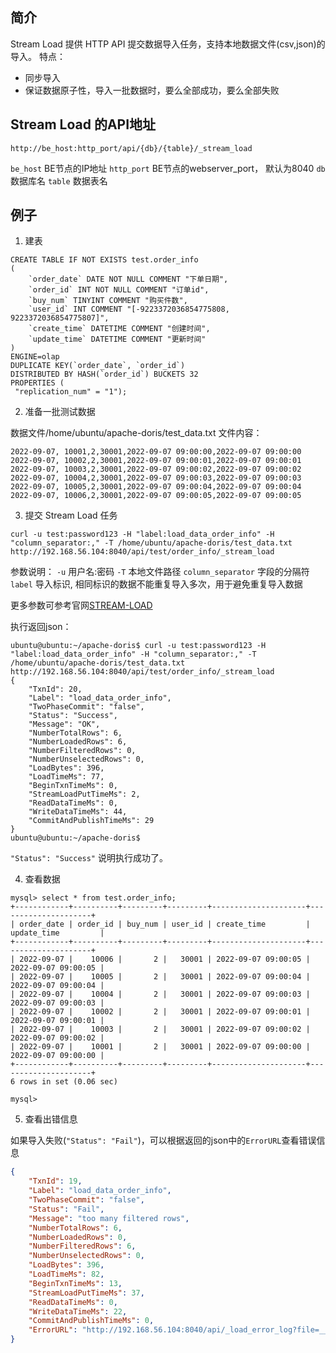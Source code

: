 简介
-----
Stream Load 提供 HTTP API 提交数据导入任务，支持本地数据文件(csv,json)的导入。
特点：
- 同步导入
- 保证数据原子性，导入一批数据时，要么全部成功，要么全部失败



Stream Load 的API地址
----

```
http://be_host:http_port/api/{db}/{table}/_stream_load 

```
 `be_host`      BE节点的IP地址
 `http_port`  BE节点的webserver_port， 默认为8040
 `db`                数据库名
 `table`          数据表名


例子
---- 

1) 建表
```
CREATE TABLE IF NOT EXISTS test.order_info  
(  
    `order_date` DATE NOT NULL COMMENT "下单日期",  
    `order_id` INT NOT NULL COMMENT "订单id",  
    `buy_num` TINYINT COMMENT "购买件数",  
    `user_id` INT COMMENT "[-9223372036854775808, 9223372036854775807]",  
    `create_time` DATETIME COMMENT "创建时间",  
    `update_time` DATETIME COMMENT "更新时间"
)  
ENGINE=olap  
DUPLICATE KEY(`order_date`, `order_id`)  
DISTRIBUTED BY HASH(`order_id`) BUCKETS 32  
PROPERTIES (  
 "replication_num" = "1"); 
```

2) 准备一批测试数据

数据文件/home/ubuntu/apache-doris/test_data.txt
文件内容：

```
2022-09-07, 10001,2,30001,2022-09-07 09:00:00,2022-09-07 09:00:00
2022-09-07, 10002,2,30001,2022-09-07 09:00:01,2022-09-07 09:00:01
2022-09-07, 10003,2,30001,2022-09-07 09:00:02,2022-09-07 09:00:02
2022-09-07, 10004,2,30001,2022-09-07 09:00:03,2022-09-07 09:00:03
2022-09-07, 10005,2,30001,2022-09-07 09:00:04,2022-09-07 09:00:04
2022-09-07, 10006,2,30001,2022-09-07 09:00:05,2022-09-07 09:00:05
```

3) 提交 Stream Load 任务

```
curl -u test:password123 -H "label:load_data_order_info" -H "column_separator:," -T /home/ubuntu/apache-doris/test_data.txt http://192.168.56.104:8040/api/test/order_info/_stream_load
```

参数说明：
`-u` 用户名:密码
`-T` 本地文件路径
`column_separator` 字段的分隔符
`label`   导入标识, 相同标识的数据不能重复导入多次，用于避免重复导入数据

更多参数可参考官网[STREAM-LOAD](https://doris.apache.org/docs/dev/sql-manual/sql-reference/Data-Manipulation-Statements/Load/STREAM-LOAD/)


执行返回json：
```
ubuntu@ubuntu:~/apache-doris$ curl -u test:password123 -H "label:load_data_order_info" -H "column_separator:," -T /home/ubuntu/apache-doris/test_data.txt http://192.168.56.104:8040/api/test/order_info/_stream_load
{
    "TxnId": 20,
    "Label": "load_data_order_info",
    "TwoPhaseCommit": "false",
    "Status": "Success",
    "Message": "OK",
    "NumberTotalRows": 6,
    "NumberLoadedRows": 6,
    "NumberFilteredRows": 0,
    "NumberUnselectedRows": 0,
    "LoadBytes": 396,
    "LoadTimeMs": 77,
    "BeginTxnTimeMs": 0,
    "StreamLoadPutTimeMs": 2,
    "ReadDataTimeMs": 0,
    "WriteDataTimeMs": 44,
    "CommitAndPublishTimeMs": 29
}
ubuntu@ubuntu:~/apache-doris$
```
`"Status": "Success"` 说明执行成功了。

4) 查看数据

```
mysql> select * from test.order_info;
+------------+----------+---------+---------+---------------------+---------------------+
| order_date | order_id | buy_num | user_id | create_time         | update_time         |
+------------+----------+---------+---------+---------------------+---------------------+
| 2022-09-07 |    10006 |       2 |   30001 | 2022-09-07 09:00:05 | 2022-09-07 09:00:05 |
| 2022-09-07 |    10005 |       2 |   30001 | 2022-09-07 09:00:04 | 2022-09-07 09:00:04 |
| 2022-09-07 |    10004 |       2 |   30001 | 2022-09-07 09:00:03 | 2022-09-07 09:00:03 |
| 2022-09-07 |    10002 |       2 |   30001 | 2022-09-07 09:00:01 | 2022-09-07 09:00:01 |
| 2022-09-07 |    10003 |       2 |   30001 | 2022-09-07 09:00:02 | 2022-09-07 09:00:02 |
| 2022-09-07 |    10001 |       2 |   30001 | 2022-09-07 09:00:00 | 2022-09-07 09:00:00 |
+------------+----------+---------+---------+---------------------+---------------------+
6 rows in set (0.06 sec)

mysql>

```


5) 查看出错信息

如果导入失败(`"Status": "Fail"`)，可以根据返回的json中的`ErrorURL`查看错误信息

```json
{
    "TxnId": 19,
    "Label": "load_data_order_info",
    "TwoPhaseCommit": "false",
    "Status": "Fail",
    "Message": "too many filtered rows",
    "NumberTotalRows": 6,
    "NumberLoadedRows": 0,
    "NumberFilteredRows": 6,
    "NumberUnselectedRows": 0,
    "LoadBytes": 396,
    "LoadTimeMs": 82,
    "BeginTxnTimeMs": 13,
    "StreamLoadPutTimeMs": 37,
    "ReadDataTimeMs": 0,
    "WriteDataTimeMs": 22,
    "CommitAndPublishTimeMs": 0,
    "ErrorURL": "http://192.168.56.104:8040/api/_load_error_log?file=__shard_12/error_log_insert_stmt_fc406c9ec2ab000e-9b2ae69ce54e9c8a_fc406c9ec2ab000e_9b2ae69ce54e9c8a"
}
```